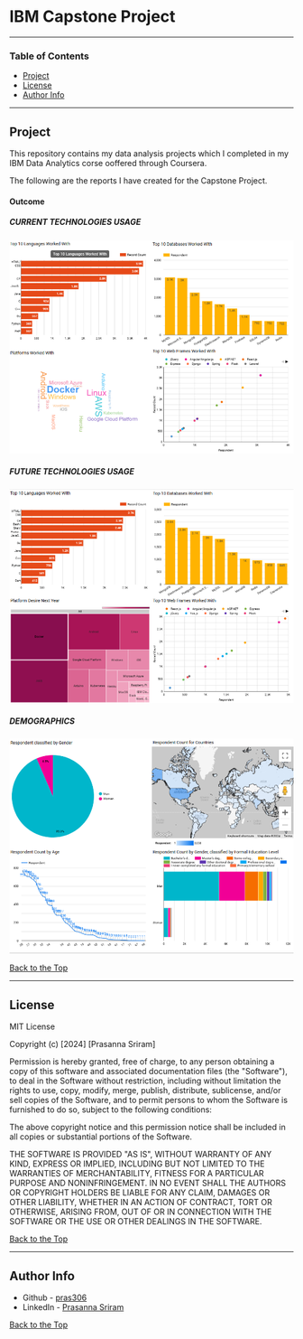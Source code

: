 # IBM Capstone Project

---

### Table of Contents

- [Project](#project)
- [License](#license)
- [Author Info](#author-info)

---

## Project

This repository contains my data analysis projects which I completed in my IBM Data Analytics corse ooffered through Coursera.

The following are the reports I have created for the Capstone Project.

#### Outcome

##### **CURRENT TECHNOLOGIES USAGE**
![Current Technologies Usage](/CurrentTechnologies.png)

##### **FUTURE TECHNOLOGIES USAGE**
![Future Technologies Usage](/FutureTechnologies.png)

##### **DEMOGRAPHICS**
![Demographics](/Demographics.png)

[Back to the Top](#ibm-capstone-project)

---

## License

MIT License

Copyright (c) [2024] [Prasanna Sriram]

Permission is hereby granted, free of charge, to any person obtaining a copy
of this software and associated documentation files (the "Software"), to deal
in the Software without restriction, including without limitation the rights
to use, copy, modify, merge, publish, distribute, sublicense, and/or sell
copies of the Software, and to permit persons to whom the Software is
furnished to do so, subject to the following conditions:

The above copyright notice and this permission notice shall be included in all
copies or substantial portions of the Software.

THE SOFTWARE IS PROVIDED "AS IS", WITHOUT WARRANTY OF ANY KIND, EXPRESS OR
IMPLIED, INCLUDING BUT NOT LIMITED TO THE WARRANTIES OF MERCHANTABILITY,
FITNESS FOR A PARTICULAR PURPOSE AND NONINFRINGEMENT. IN NO EVENT SHALL THE
AUTHORS OR COPYRIGHT HOLDERS BE LIABLE FOR ANY CLAIM, DAMAGES OR OTHER
LIABILITY, WHETHER IN AN ACTION OF CONTRACT, TORT OR OTHERWISE, ARISING FROM,
OUT OF OR IN CONNECTION WITH THE SOFTWARE OR THE USE OR OTHER DEALINGS IN THE
SOFTWARE.

[Back to the Top](#ibm-capstone-project)

---

## Author Info

- Github - [pras306](https://github.com/pras306)
- LinkedIn - [Prasanna Sriram](https://www.linkedin.com/in/prasanna-sriram/)

[Back to the Top](#ibm-capstone-project)